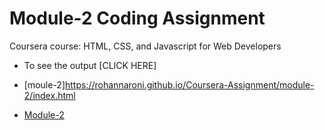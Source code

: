 

# Module-2 Coding Assignment

Coursera course: HTML, CSS, and Javascript for Web Developers

* To see the output [CLICK HERE]
* [moule-2]https://rohannaroni.github.io/Coursera-Assignment/module-2/index.html

* [Module-2](https://siddartha19.github.io/Coursera-HTML-CSS-and-JavaScript-for-Web-Developers/Assignments/module-2/index.html)
